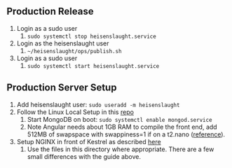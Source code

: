 ## Production Release
1. Login as a sudo user
    1. `sudo systemctl stop heisenslaught.service`
1. Login as the heisenslaught user
    1. `~/heisenslaught/ops/publish.sh`
1. Login as a sudo user
    1. `sudo systemctl start heisenslaught.service`

## Production Server Setup
1. Add heisenslaught user: `sudo useradd -m heisenslaught`
1. Follow the Linux Local Setup in this [repo](https://github.com/chetjan/heisenslaught)
    1. Start MongoDB on boot: `sudo systemctl enable mongod.service`
    1. Note Angular needs about 1GB RAM to compile the front end, add 512MB of swapspace with swappiness=1 if on a t2.nano ([reference](https://www.digitalocean.com/community/tutorials/how-to-add-swap-space-on-ubuntu-16-04)).
1. Setup NGINX in front of Kestrel as described [here](https://docs.microsoft.com/en-us/aspnet/core/publishing/linuxproduction)
    1. Use the files in this directory where appropriate. There are a few small differences with the guide above.
